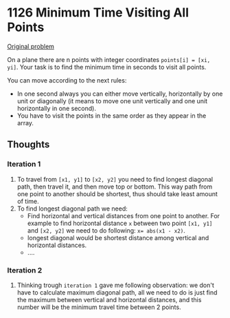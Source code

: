 # 1126 Minimum Time Visiting All Points

[Original problem](https://leetcode.com/problems/minimum-time-visiting-all-points/)

On a plane there are n points with integer coordinates `points[i] = [xi, yi]`. Your task is to find the minimum time in seconds to visit all points.

You can move according to the next rules:

* In one second always you can either move vertically, horizontally by one unit or diagonally (it means to move one unit vertically and one unit horizontally in one second).
* You have to visit the points in the same order as they appear in the array.

## Thoughts

### Iteration 1
1. To travel from `[x1, y1]` to `[x2, y2]` you need to find longest diagonal path, then travel it, and then move top or bottom. This way path from one point to another should be shortest, thus should take least amount of time.
2. To find longest diagonal path we need:
    * Find horizontal and vertical distances from one point to another. For example to find horizontal distance `x` between two point `[x1, y1]` and `[x2, y2]` we need to do following: `x= abs(x1 - x2)`.
    * longest diagonal would be shortest distance among vertical and horizontal distances.
    * ....


### Iteration 2
1. Thinking trough `iteration 1` gave me following observation: we don't have to calculate maximum diagonal path, all we need to do is just find the maximum between vertical and horizontal distances, and this number will be the minimum travel time between 2 points.
